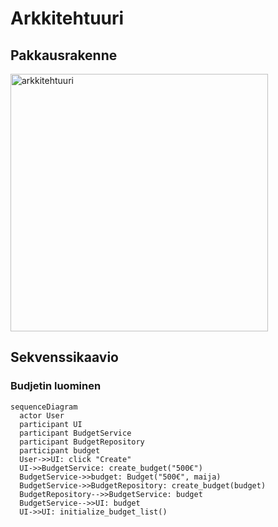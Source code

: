 # Arkkitehtuuri

## Pakkausrakenne

<img width="412" alt="arkkitehtuuri" src="https://user-images.githubusercontent.com/114645764/231719989-e6e21d80-7371-4483-9021-d198ac6ba413.png">

## Sekvenssikaavio

### Budjetin luominen

```mermaid
sequenceDiagram
  actor User
  participant UI
  participant BudgetService
  participant BudgetRepository
  participant budget
  User->>UI: click "Create"
  UI->>BudgetService: create_budget("500€")
  BudgetService->>budget: Budget("500€", maija)
  BudgetService->>BudgetRepository: create_budget(budget)
  BudgetRepository-->>BudgetService: budget
  BudgetService-->>UI: budget
  UI->>UI: initialize_budget_list()
```
